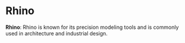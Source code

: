 # Rhino

**Rhino**: Rhino is known for its precision modeling tools and is commonly used in architecture and industrial design.
